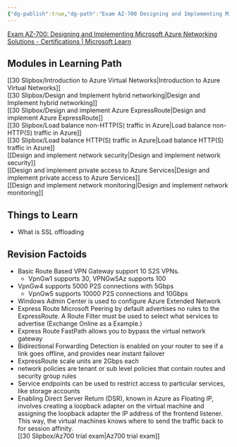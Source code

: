 ```yaml
---
{"dg-publish":true,"dg-path":"Exam AZ-700 Designing and Implementing Microsoft Azure Networking Solutions.md","permalink":"/exam-az-700-designing-and-implementing-microsoft-azure-networking-solutions/","tags":["projects"]}
---
```



[Exam AZ-700: Designing and Implementing Microsoft Azure Networking Solutions - Certifications | Microsoft Learn](https://learn.microsoft.com/en-us/certifications/exams/az-700/)

## Modules in Learning Path

[[30 Slipbox/Introduction to Azure Virtual Networks\|Introduction to Azure Virtual Networks]]  
[[30 Slipbox/Design and Implement hybrid networking\|Design and Implement hybrid networking]]  
[[30 Slipbox/Design and implement Azure ExpressRoute\|Design and implement Azure ExpressRoute]]  
[[30 Slipbox/Load balance non-HTTP(S) traffic in Azure\|Load balance non-HTTP(S) traffic in Azure]]  
[[30 Slipbox/Load balance HTTP(S) traffic in Azure\|Load balance HTTP(S) traffic in Azure]]  
[[Design and implement network security\|Design and implement network security]]  
[[Design and implement private access to Azure Services\|Design and implement private access to Azure Services]]  
[[Design and implement network monitoring\|Design and implement network monitoring]]

## Things to Learn

- What is SSL offloading

## Revision Factoids

- Basic Route Based VPN Gateway support 10 S2S VPNs.
	- VpnGw1 supports 30, VPNGw5Az supports 100
- VpnGw4 supports 5000 P2S connections with 5Gbps
	- VpnGw5 supports 10000 P2S connections and 10Gbps
- Windows Admin Center is used to configure Azure Extended Network
- Express Route Microsoft Peering by default advertises no rules to the ExpressRoute. A Route Filter must be used to select what services to advertise (Exchange Online as a Example.)
- Express Route FastPath allows you to bypass the virtual network gateway
- Bidirectional Forwarding Detection is enabled on your router to see if a link goes offline, and provides near instant failover
- ExpressRoute scale units are 2Gbps each
- network policies are tenant or sub level policies that contain routes and security group rules
- Service endpoints can be used to restrict access to particular services, like storage accounts
- Enabling Direct Server Return (DSR), known in Azure as Floating IP, involves creating a loopback adapter on the virtual machine and assigning the loopback adapter the IP address of the frontend listener. This way, the virtual machines knows where to send the traffic back to for session affinity.  
[[30 Slipbox/Az700 trial exam\|Az700 trial exam]]
